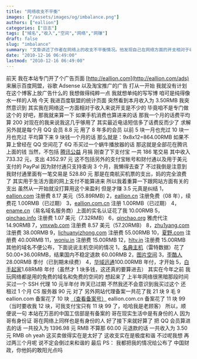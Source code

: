 ```yaml
---
title: "网络收支不平衡"
images: ["/assets/images/og/imbalance.png"]
authors: ["eallion"]
categories: ["日志"]
tags: ["域名","收入","空间","网络","网赚"]
draft: false
slug: "imbalance"
summary: "文章讲述了作者在网络上的收支不平衡情况。他发现自己在网络方面的开支相对于收入来说很大，包括手机费、QQ 会员费等。同时还列举了支付宝交易和网站相关的域名注册和主机空间费用。最后总结出投入金额远大于收入金额，表达了对这种不平衡状况的无奈和希望能够改变的心情。"
date: "2010-12-16 06:49:00"
lastmod: "2010-12-16 06:49:00"
---
```


前天
我在本站专门开了个广告页面 [http://eallion.com](http://eallion.com/ads)
来展示百度网盟，谷歌 Adsense 以及淘宝推广的广告
打从一开始
我就没有计划在这个博客上放广告什么的
我想做得纯粹一点
我就想单纯的写写博
咱可是纯得像水一样的人呐
今天
我进百度联盟的统计页面
突然看到本月收入为 3.50RMB
我突然意识到
其实我在网络这一方面相对于收入来说开支是不少的
毕竟咱不是专门做这个的
好吧，那我就来算一下
如果手机消费也算进来的话
那我一个月的话费平均算 200
对现在的我来说我这几乎够用了
其实最近电话短信多了话费反而少了
求解
另外就是每个月 QQ 会员 8.8 元
用了 8 年多的会员
以前 5 块一月也充过 10 块一月也充过
平均算下来 9 块钱一个月的话
那么就是：9x8x12=864.00RMB
如果不算上曾经在 QQ 空间花了 6Q 币买过一个蜗牛播放器的话
那这就是全部花在腾讯上面的钱
当然，不包括 [腾讯公益](http://gongyi.net) 月捐
刚查了下支付宝
一共 186 笔交易
其中收入 733.32 元，支出 4352.97 元
这不包括另外的支付宝帐号和财付通以及用于美元支付的 PayPal
因为财付通只支持查询 3 个月，我懒得去查了
不过我倒是注意到我财付通里面有一笔交易是 528.80 元
那是在南航买机票的支出，妈的完全浪费了
其实用于生活方面的网上支付不能算进来
所以我着重算一下跟网站方面有关的支出
虽然从一开始就没打算用这个来盈利
但是才赚 3.5 元真是纠结
1，[eallion.com](http://eallion.com/) 注册费 8.17 美元（55.89RMB)
2，[eallion.cn](http://qinchao.org) 注册免费（08 年），续费花 1.00RMB（已过期）
3，[eallion.com.cn](http://qinchao.org) 注册 1.00RMB（已过期）
4，[ename.cn](http://ename.cn)（易名域名服务商）上面的实名认证花了我 10.00RMB
5，[qinchao.info](http://qinchao.org) 注册费 1.07 美元（7.32RMB）
6，[qinchao.org](http://qinchao.org) 雅虎代注 14.90RMB
7，[ymxwb.com](http://ymxwb.com) 注册费 8.57 美元（57.20RMB）
8，[zhu1yang.com](http://zhu1yang.com) 注册费 38.00RMB
9，[lichuanyizhong.com](http://lichuanyizhong.com) 注册费 55.00RMB
10，[夏野.com](http://www.xn--0rso43k.com) 注册费 40.00RMB
11，[woniu.in](http://t.eallion.com) 注册费 15.00RMB
12，[hltv.in](http://qinchao.org) 注册费 15.00RMB
其他的域名不便公布，下面说说主机空间的情况
1，[名典主机](http://7root.com)（雷特数据）花了 50.00+36.00RMB，结果国内不稳定退款 60.00RMB
2，[图片空间](http://www.cnaaa.com)
3，[歪酷人](http://yculer.com)28.00RMB 季付（已到期未续费）
4，[华域迅通](http://www.vosent.com)100.00RMB 年付，才开始
5，[白手起家](http://168.sh)1.68RMB 年付（虽然才 1 块多钱，这还真的要算进去）
其实在今年之前
我玩网络都是用的免费的域名和免费的空间的
想起来了
上半年网络很黑暗那段时间买过一个 SSH 代理
10 元半年付
昨天已过期
不然我还不会意识到我买过这个
还租过 1 个月 CS 服务器 90 元
对了
另外网站代理备案一共花了我 21 块 9 毛 9
eallion.com 备案花了 10 块 [（查看备案号）](http://www.miibeian.gov.cn/icp/publish/query/icpMemoInfo_login.action?id=2350876)
eallion.com.cn 备案花了 11 块 99
（当时要收我 12 块，可我支付宝只有 11 块 99 了，哈哈我是老顾客）
所以，顺便说一句
本站在万恶的中国工信部是有备案的
哥在现实生活中是有身份的人
因为哥有身份证
哥在网络上同样也是有身份的人
好了接下来就好算了
把 QQ 会员算进去的话
一共投入为 1396.98 元 RMB
不算那 60.00 元退款的话
一共收入为 3.50 元 RMB
oh yeah
这买卖做得实在是太好了
这收支实在是极度和谐
不过呢我想
再过两三个月呢
说不定会倒过来和谐的
最后 PS：
我都把我的情况给公布了
中国财政，你他妈的敢阳光点吗
